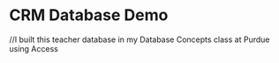 # CRM Database Demo
//I built this teacher database in my Database Concepts class at Purdue using Access